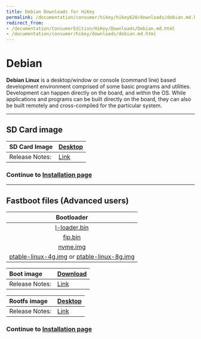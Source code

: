 ```yaml
---
title: Debian Downloads for HiKey
permalink: /documentation/consumer/hikey/hikey620/downloads/debian.md.html
redirect_from:
- /documentation/ConsumerEdition/HiKey/Downloads/Debian.md.html
- /documentation/consumer/hikey/downloads/debian.md.html
---
```

# Debian

**Debian Linux** is a desktop/window or console (command line) based development environment comprised of some basic programs and utilities. Development can happen directly on the board, and within the OS. While applications and programs can be built directly on the board, they can also be built remotely and cross-compiled for the particular system.

***

## SD Card image

|   SD Card Image    |    [Desktop]() |
|:------------------|:-----------------------|
|Release Notes:     |[Link]()       |

### Continue to [Installation page](../installation/)

***

## Fastboot files (Advanced users)

|   Bootloader    |     
|:----------------------------:|
| [l-loader.bin](http://builds.96boards.org/snapshots/reference-platform/components/uefi-staging/latest/hikey/debug/l-loader.bin)  |  
|  [fip.bin](http://builds.96boards.org/snapshots/reference-platform/components/uefi-staging/latest/hikey/debug/fip.bin)           |  
| [nvme.img](http://builds.96boards.org/snapshots/reference-platform/components/uefi-staging/latest/hikey/debug/nvme.img)          |
| [ptable-linux-4g.img](http://builds.96boards.org/snapshots/reference-platform/components/uefi-staging/latest/hikey/debug/ptable-linux-4g.img) or [ptable-linux-8g.img](http://builds.96boards.org/snapshots/reference-platform/components/uefi-staging/latest/hikey/debug/ptable-linux-8g.img)     |

|   Boot image    |    [Download]()    |
|:------------------|:-----------------------|
|Release Notes:     |[Link]()      |

|   Rootfs image    |    [Desktop]() |
|:------------------|:----------------------------------|
|Release Notes:     |[Link]()      |

### Continue to [Installation page](../installation/)

